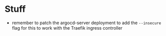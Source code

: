 # Stuff
- remember to patch the argocd-server deployment to add the `--insecure` flag for this to work with the Traefik ingress
controller